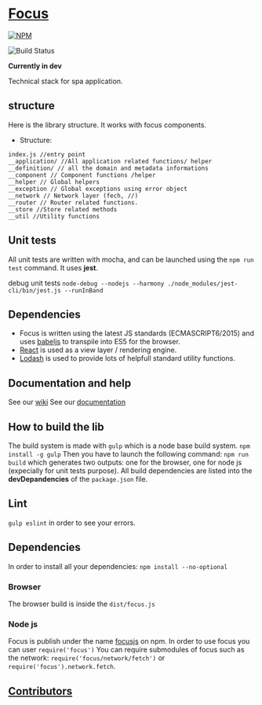 [Focus](https://kleegroup.github.io/focus-docs)
=======
[![NPM](https://nodei.co/npm/focusjs.png?downloads=true&downloadRank=true&stars=true)](https://nodei.co/npm/focusjs/)

![Build Status](https://travis-ci.org/KleeGroup/focus.svg)

**Currently in dev**

Technical stack for spa application.

## structure
Here is  the library structure. It works with focus components. 

- Structure:
```
index.js //entry point
__application/ //All application related functions/ helper
__definition/ // all the domain and metadata informations
__component // Component functions /helper
__helper // Global helpers
__exception // Global exceptions using error object
__network // Network layer (fech, //)
__router // Router related functions.
__store //Store related methods
__util //Utility functions
```

## Unit tests
All unit tests are written with mocha, and can be launched using the `npm run test` command.
It uses **jest**.

debug unit tests
`node-debug --nodejs --harmony ./node_modules/jest-cli/bin/jest.js --runInBand`


## Dependencies

- Focus is written using the latest JS standards (ECMASCRIPT6/2015) and uses [babeljs](https://babeljs.io/) to transpile into ES5 for the browser.
- [React](http://facebook.github.io/react/) is used as a view layer / rendering engine.
- [Lodash](https://lodash.com/) is used to provide lots of helpfull standard utility functions.

## Documentation and help
See our [wiki](https://github.com/KleeGroup/focus/wiki)
See our [documentation](https://kleegroup.github.io/focus-docs)


## How to build the lib
The build system is made with `gulp` which is a node base build system. `npm install -g gulp`
Then you have to launch the following command: `npm run build` which generates two outputs: one for the browser, one for node js (expecially for unit tests purpose).
All build dependencies are listed into the **devDepandencies** of the `package.json` file.

## Lint
`gulp eslint` in order to see your errors.

## Dependencies

In order to install all your dependencies: `npm install --no-optional`

### Browser
The browser build is inside the `dist/focus.js`

### Node js

Focus is publish under the name [focusjs](https://www.npmjs.com/package/focusjs) on npm.
In order to use focus you can user `require('focus')`
You can require submodules of focus such as the network: `require('focus/network/fetch')` or `require('focus').network.fetch`.

## [Contributors](https://github.com/KleeGroup/focus/graphs/contributors)
